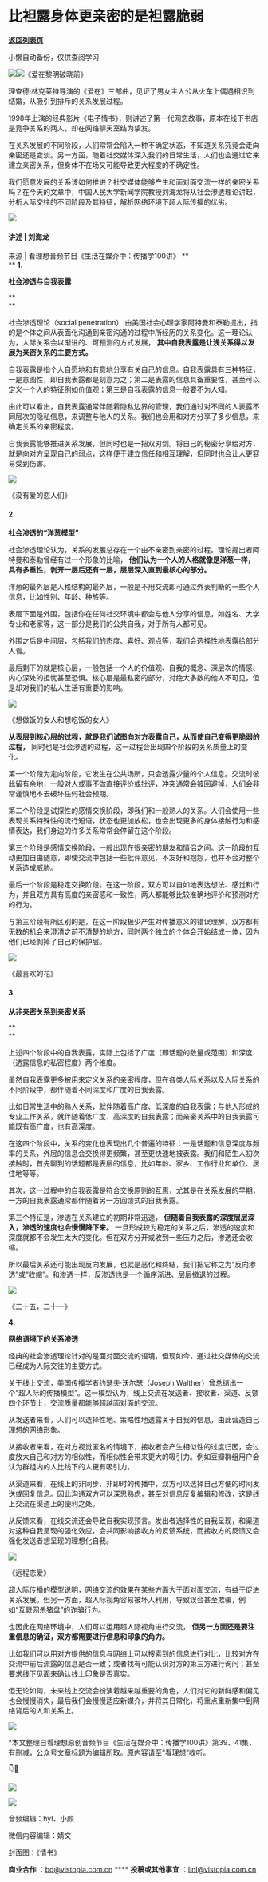 # 比袒露身体更亲密的是袒露脆弱

[**返回列表页**](/gzh/看理想)

小懒自动备份，仅供查阅学习

![](https://mmbiz.qpic.cn/mmbiz_png/aP7vrTpXJxRA0ViaNRqia18YGj5LgX4VSibTFXfBlkXZakYUA8yBkEQYYmpmDmxH0IZyeY4oUcOiabiaj1PywxF6StQ/640?wx_fmt=png)![](https://mmbiz.qpic.cn/mmbiz_jpg/aP7vrTpXJxQveYb9sa3XOn1bjRibsUTZicLtJVibUcUez5GRJXCVTv3QibnTUDvEzcZqmT2nxDtkibsQeJ2IqHxhTKw/640?wx_fmt=jpeg)《爱在黎明破晓前》  

理查德·林克莱特导演的《爱在》三部曲，见证了男女主人公从火车上偶遇相识到结婚，从吸引到排斥的关系发展过程。

  

1998年上演的经典影片《电子情书》，则讲述了第一代网恋故事，原本在线下书店是竞争关系的两人，却在网络聊天室结为挚友。

  

在关系发展的不同阶段，人们常常会陷入一种不确定状态，不知道关系究竟会走向亲密还是变淡。另一方面，随着社交媒体深入我们的日常生活，人们也会通过它来建立亲密关系，但身体不在场又可能导致更大程度的不确定性。

  

我们愿意发展的关系该如何推进？社交媒体能够产生和面对面交流一样的亲密关系吗？在今天的文章中，中国人民大学新闻学院教授刘海龙将从社会渗透理论讲起，分析人际交往的不同阶段及其特征，解析网络环境下超人际传播的优劣。

![](https://mmbiz.qpic.cn/mmbiz_png/aP7vrTpXJxRA0ViaNRqia18YGj5LgX4VSibyicaNpfZMjSJFGHr85glQV0UvxPDGJ30TMHYUPnUHgbYyqpCwF83EGw/640?wx_fmt=png)  

#### 讲述 | 刘海龙  
来源 | 看理想音频节目《生活在媒介中：传播学100讲》 **  
** **1.**

 **社会渗透与自我表露**

 **  
**

社会渗透理论（social penetration）
由美国社会心理学家阿特曼和泰勒提出，指的是个体之间从表面化沟通到亲密沟通的过程中所经历的关系变化。这一理论认为，人际关系会以渐进的、可预测的方式发展，
**其中自我表露是让浅关系得以发展为亲密关系的主要方式。**

  

自我表露是指个人自愿地和有意地分享有关自己的信息。自我表露具有三种特征，一是意图性，即自我表露都是刻意为之；第二是表露的信息具备重要性，甚至可以定义一个人的特征例如价值观；第三是自我表露的信息一般要不为人知。

  

由此可以看出，自我表露通常伴随着隐私边界的管理，我们通过对不同的人表露不同层次的隐私信息，来调整与他人的关系。我们也会用和对方分享了多少信息，来确定关系的亲密程度。

  

自我表露能够推进关系发展，但同时也是一把双刃剑。将自己的秘密分享给对方，就是向对方呈现自己的弱点，这样便于建立信任和相互理解，但同时也会让人更容易受到伤害。

  

![](https://mmbiz.qpic.cn/mmbiz_jpg/aP7vrTpXJxRUnRBhEGETVWgUbDcLmtxwHDZfDMO7Rfq51hPEOGd60WYgy3IEdDMKibnsSdreXwvXiauXJfjyPCyw/640?wx_fmt=jpeg)

《没有爱的恋人们》

  

####  **2.**

 **社会渗透的“洋葱模型”**

  

社会渗透理论认为，关系的发展总存在一个由不亲密到亲密的过程。理论提出者阿特曼和泰勒曾经有过一个形象的比喻，
**他们认为一个人的人格就像是洋葱一样，具有多重性，剥开一层后还有一层，层层深入直到最核心的部分。**

  

洋葱的最外层是人格结构的最外层，一般是不用交流即可通过外表判断的一些个人信息，比如性别、年龄、种族等。

  

表层下面是外围，包括你在任何社交环境中都会与他人分享的信息，如姓名、大学专业和老家等，这一部分是我们的公共自我，对于所有人都可见。

  

外围之后是中间层，包括我们的态度、喜好、观点等，我们会选择性地表露给部分人看。

  
最后剩下的就是核心层，一般包括一个人的价值观、自我的概念、深层次的情感、内心深处的担忧甚至恐惧。核心层是最私密的部分，对绝大多数的他人不可见，但是却对我们的私人生活有重要的影响。

  

![](https://mmbiz.qpic.cn/mmbiz_jpg/aP7vrTpXJxQveYb9sa3XOn1bjRibsUTZicQyKGyTer0ibRFOw9hd0luwoickwhYRT0BmmL5hwwTXBLvEFUesxbBxsQ/640?wx_fmt=jpeg)

《想做饭的女人和想吃饭的女人》

  

 **从表层到核心层的过程，就是我们试图向对方表露自己，从而使自己变得更脆弱的过程，** 同时也是社会渗透的过程，这一过程会出现四个阶段的关系质量上的变化。

  

第一个阶段为定向阶段，它发生在公共场所，只会透露少量的个人信息。交流时彼此留有余地，一般对人或事不做直接评价或批评，冲突通常会被回避掉，人们会非常谨慎地不去破坏任何社会预期。

  

第二个阶段是试探性的感情交换阶段，即我们和一般熟人的关系。人们会使用一些表现关系特殊性的流行短语，状态也更加放松，也会出现更多的身体接触行为和感情表达，我们身边的许多关系常常会停留在这个阶段。

  

第三个阶段是感情交换阶段，一般出现在很亲密的朋友和情侣之间。这一阶段的互动更加自由随意，即使交流中包括一些批评意见、不友好和抱怨，也并不会对整个关系造成威胁。

  

最后一个阶段是稳定交换阶段。在这一阶段，双方可以自如地表达想法、感觉和行为，并且双方具有高度的亲密感和一致性，两人都能够比较准确地评价和预测对方的行为。

  

与第三阶段有所区别的是，在这一阶段极少产生对传播意义的错误理解，双方都有无数的机会来澄清之前不清楚的地方，同时两个独立的个体会开始结成一体，因为他们已经剥掉了自己的保护层。

  

![](https://mmbiz.qpic.cn/mmbiz_jpg/aP7vrTpXJxRUnRBhEGETVWgUbDcLmtxw28xyBozgpicE0yFo7hyCNqhwa8shzKDH6YQP58HYFqVBlQ67DUXut5A/640?wx_fmt=jpeg)

《最喜欢的花》

  

####  **3.**

 **从非亲密关系到亲密关系**

 **  
**

上述四个阶段中的自我表露，实际上包括了广度（即话题的数量或范围）和深度（透露信息的私密程度）两个维度。

  

虽然自我表露更多被用来定义关系的亲密程度，但在各类人际关系以及人际关系的不同阶段中，都伴随着不同深度和广度的自我表露。

  

比如日常生活中的熟人关系，就伴随着高广度、低深度的自我表露；与他人形成的专业工作关系，就伴随着低广度、高深度的自我表露；而亲密关系中的自我表露可能既有高广度，也有高深度。

  

在这四个阶段中，关系的变化也表现出几个普遍的特征：一是话题和信息深度与频率的关系，外层的信息会交换得更频繁，甚至更快速地被表露。我们和陌生人初次接触时，首先聊到的话题都是表层的信息，比如年龄、家乡、工作行业和单位、居住地等等。

  

其次，这一过程中的自我表露是符合交换原则的互惠，尤其是在关系发展的早期，一方的自我表露通常都伴随着另一方回馈式的自我表露。

  

第三个特征是，渗透在关系建立的初期非常迅速， **但随着自我表露的深度层层深入，渗透的速度也会慢慢降下来。**
一旦形成较为稳定的关系之后，渗透的速度和深度就都不会发生太大的变化。但在双方分开或收到一些压力之后，渗透还会收缩。

  

所以最后关系还可能出现反向发展，也就是恶化和终结，我们把它称之为“反向渗透”或“收缩”。和渗透一样，反渗透也是一个循序渐进、层层撤退的过程。

  

![](https://mmbiz.qpic.cn/mmbiz_jpg/aP7vrTpXJxQveYb9sa3XOn1bjRibsUTZiciaNAPpc1UTmVMfCp9TiaO4FfQPTomQiaOSYMeZVgn9Dp6JD2CvY88lAvQ/640?wx_fmt=jpeg&from;=appmsg)

《二十五，二十一》

  

 **4.**

 **网络语境下的关系渗透**

经典的社会渗透理论针对的是面对面交流的语境，但现如今，通过社交媒体的交流已经成为人际交往的主要方式。

  

关于线上交流，美国传播学者约瑟夫·沃尔瑟（Joseph
Walther）曾总结出一个“超人际的传播模型”。这一模型认为，线上交流在发送者、接收者、渠道、反馈四个环节上，交流质量都能够超越面对面的交流。

  

从发送者来看，人们可以选择性地、策略性地透露关于自我的信息，由此营造自己理想的网络形象。

  

从接收者来看，在对方视觉匿名的情境下，接收者会产生相似性的过度归因，会过度放大自己和对方的相似性，而相似性会带来更大的吸引力。例如豆瓣群组用户会认为群组内的人比线下的人更有吸引力。

  

从渠道来看，在线上的非同步、非即时的传播中，双方可以选择自己方便的时间发送或回复信息。因此沟通双方可以深思熟虑，甚至对信息反复编辑和修改，这是线上交流在渠道上的便利之处。

  

从反馈来看，在线交流还会导致自我实现预言。发出者选择性的自我呈现，和渠道对这种自我呈现的强化效应，会共同影响接收方的反馈系统，而接收方的反馈又会强化发送者想呈现的理想化自我。

  

![](https://mmbiz.qpic.cn/mmbiz_jpg/aP7vrTpXJxQveYb9sa3XOn1bjRibsUTZicRPibrv7NDicHghhiaAn3zPb1QMnBcGvg3YeWhsZ1qJnWN50fianeDUAJ1A/640?wx_fmt=jpeg&from;=appmsg)

《远程恋爱》

  

超人际传播的模型说明，网络交流的效果在某些方面大于面对面交流，有益于促进关系发展。但另一方面，超人际视角容易被坏人利用，导致误会甚至欺骗，例如“互联网杀猪盘”的诈骗行为。

  

也因此在网络环境中，人们可以运用超人际视角进行交流， **但另一方面还是要注重信息的确证，双方都需要进行信息和印象的角力。**

  

比如我们可以用对方提供的信息与网络上可以搜索到的信息进行对比，比较对方在交流中前后流露的信息是否一致；或者找有可能认识对方的第三方进行询问；甚至要求线下见面来确认线上印象是否真实。

  

但无论如何，未来线上交流会扮演着越来越重要的角色，人们对它的新鲜感和偏见也会慢慢消失，最后我们会慢慢适应新媒介，并将其日常化，将重点重新集中到网络背后的人和关系上。

  

![](https://mmbiz.qpic.cn/mmbiz_png/aP7vrTpXJxRA0ViaNRqia18YGj5LgX4VSibCtkY28xLiaOEanibJrx7E0bWiaH8tRc0WkaCZ35VoiabPsr0urCBdAzT9Q/640?wx_fmt=png)

*本文整理自看理想原创音频节目《生活在媒介中：传播学100讲》第39、41集，有删减，公众号文章标题为编辑所取。原内容请至“看理想”收听。  

  

👇🔨  

![](https://mmbiz.qpic.cn/mmbiz_jpg/aP7vrTpXJxRUnRBhEGETVWgUbDcLmtxwLEvLelWYjTNb7307pDZgUG4EJ7j6QianY02kglwaLdENjNvPvVjAJ2Q/640?wx_fmt=jpeg&from;=appmsg)

  

![](https://mmbiz.qpic.cn/mmbiz_png/aP7vrTpXJxRA0ViaNRqia18YGj5LgX4VSibyicaNpfZMjSJFGHr85glQV0UvxPDGJ30TMHYUPnUHgbYyqpCwF83EGw/640?wx_fmt=png)

音频编辑：hyl、小颜

微信内容编辑：婧文

封面图：《情书》

 **商业合作** ：bd@vistopia.com.cn **** **投稿或其他事宜** ：linl@vistopia.com.cn

